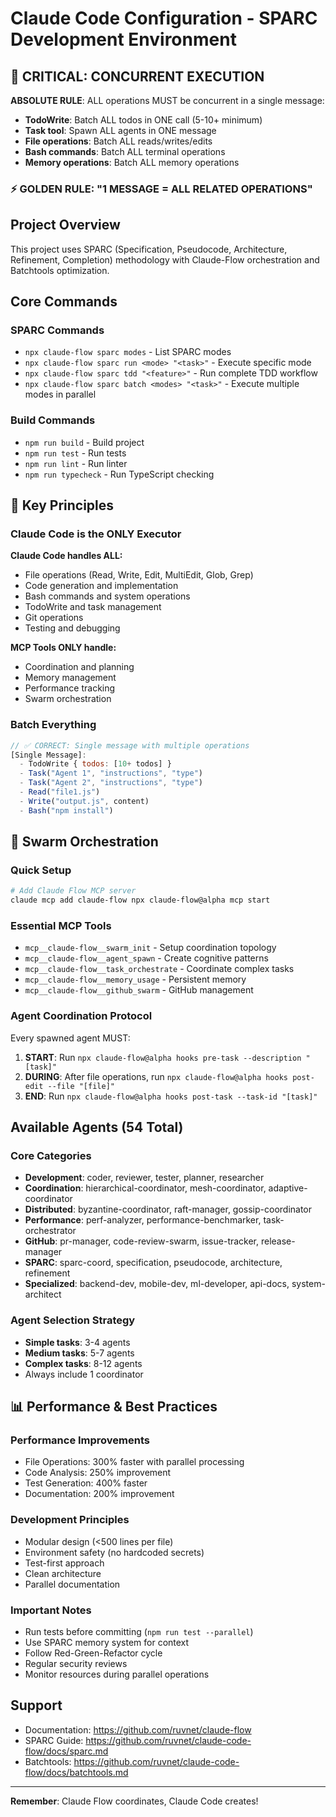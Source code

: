 # Claude Code Configuration - SPARC Development Environment

## 🚨 CRITICAL: CONCURRENT EXECUTION

**ABSOLUTE RULE**: ALL operations MUST be concurrent in a single message:
- **TodoWrite**: Batch ALL todos in ONE call (5-10+ minimum)
- **Task tool**: Spawn ALL agents in ONE message
- **File operations**: Batch ALL reads/writes/edits
- **Bash commands**: Batch ALL terminal operations
- **Memory operations**: Batch ALL memory operations

### ⚡ GOLDEN RULE: "1 MESSAGE = ALL RELATED OPERATIONS"

## Project Overview
This project uses SPARC (Specification, Pseudocode, Architecture, Refinement, Completion) methodology with Claude-Flow orchestration and Batchtools optimization.

## Core Commands

### SPARC Commands
- `npx claude-flow sparc modes` - List SPARC modes
- `npx claude-flow sparc run <mode> "<task>"` - Execute specific mode
- `npx claude-flow sparc tdd "<feature>"` - Run complete TDD workflow
- `npx claude-flow sparc batch <modes> "<task>"` - Execute multiple modes in parallel

### Build Commands
- `npm run build` - Build project
- `npm run test` - Run tests
- `npm run lint` - Run linter
- `npm run typecheck` - Run TypeScript checking

## 🎯 Key Principles

### Claude Code is the ONLY Executor
**Claude Code handles ALL:**
- File operations (Read, Write, Edit, MultiEdit, Glob, Grep)
- Code generation and implementation
- Bash commands and system operations
- TodoWrite and task management
- Git operations
- Testing and debugging

**MCP Tools ONLY handle:**
- Coordination and planning
- Memory management
- Performance tracking
- Swarm orchestration

### Batch Everything
```javascript
// ✅ CORRECT: Single message with multiple operations
[Single Message]:
  - TodoWrite { todos: [10+ todos] }
  - Task("Agent 1", "instructions", "type")
  - Task("Agent 2", "instructions", "type") 
  - Read("file1.js")
  - Write("output.js", content)
  - Bash("npm install")
```

## 🐝 Swarm Orchestration

### Quick Setup
```bash
# Add Claude Flow MCP server
claude mcp add claude-flow npx claude-flow@alpha mcp start
```

### Essential MCP Tools
- `mcp__claude-flow__swarm_init` - Setup coordination topology
- `mcp__claude-flow__agent_spawn` - Create cognitive patterns
- `mcp__claude-flow__task_orchestrate` - Coordinate complex tasks
- `mcp__claude-flow__memory_usage` - Persistent memory
- `mcp__claude-flow__github_swarm` - GitHub management

### Agent Coordination Protocol
Every spawned agent MUST:
1. **START**: Run `npx claude-flow@alpha hooks pre-task --description "[task]"`
2. **DURING**: After file operations, run `npx claude-flow@alpha hooks post-edit --file "[file]"`
3. **END**: Run `npx claude-flow@alpha hooks post-task --task-id "[task]"`

## Available Agents (54 Total)

### Core Categories
- **Development**: coder, reviewer, tester, planner, researcher
- **Coordination**: hierarchical-coordinator, mesh-coordinator, adaptive-coordinator
- **Distributed**: byzantine-coordinator, raft-manager, gossip-coordinator
- **Performance**: perf-analyzer, performance-benchmarker, task-orchestrator
- **GitHub**: pr-manager, code-review-swarm, issue-tracker, release-manager
- **SPARC**: sparc-coord, specification, pseudocode, architecture, refinement
- **Specialized**: backend-dev, mobile-dev, ml-developer, api-docs, system-architect

### Agent Selection Strategy
- **Simple tasks**: 3-4 agents
- **Medium tasks**: 5-7 agents  
- **Complex tasks**: 8-12 agents
- Always include 1 coordinator

## 📊 Performance & Best Practices

### Performance Improvements
- File Operations: 300% faster with parallel processing
- Code Analysis: 250% improvement
- Test Generation: 400% faster
- Documentation: 200% improvement

### Development Principles
- Modular design (<500 lines per file)
- Environment safety (no hardcoded secrets)
- Test-first approach
- Clean architecture
- Parallel documentation

### Important Notes
- Run tests before committing (`npm run test --parallel`)
- Use SPARC memory system for context
- Follow Red-Green-Refactor cycle
- Regular security reviews
- Monitor resources during parallel operations

## Support
- Documentation: https://github.com/ruvnet/claude-flow
- SPARC Guide: https://github.com/ruvnet/claude-code-flow/docs/sparc.md
- Batchtools: https://github.com/ruvnet/claude-code-flow/docs/batchtools.md

---

**Remember**: Claude Flow coordinates, Claude Code creates!
